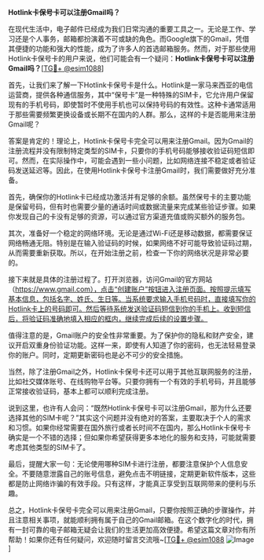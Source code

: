**Hotlink卡保号卡可以注册Gmail吗？**

在现代生活中，电子邮件已经成为我们日常沟通的重要工具之一。无论是工作、学习还是个人事务，邮箱都扮演着不可或缺的角色。而Google旗下的Gmail，凭借其便捷的功能和强大的性能，成为了许多人的首选邮箱服务。然而，对于那些使用Hotlink卡保号卡的用户来说，他们可能会有一个疑问：**Hotlink卡保号卡可以注册Gmail吗？**[[TG💪+ @esim1088](https://t.me/s/esim1088)]

首先，让我们来了解一下Hotlink卡保号卡是什么。Hotlink是一家马来西亚的电信运营商，提供各种通信服务，其中“保号卡”是一种特殊的SIM卡，它允许用户保留现有的手机号码，即使暂时不使用手机也可以保持号码的有效性。这种卡通常适用于那些需要频繁更换设备或长期不在国内的人群。那么，这样的卡是否能用来注册Gmail呢？

答案是肯定的！理论上，Hotlink卡保号卡完全可以用来注册Gmail。因为Gmail的注册流程并没有限制特定类型的SIM卡，只要你的手机号码能够接收验证码短信即可。然而，在实际操作中，可能会遇到一些小问题，比如网络连接不稳定或者验证码发送延迟等。因此，在使用Hotlink卡保号卡注册Gmail时，我们需要做好充分准备。

首先，确保你的Hotlink卡已经成功激活并有足够的余额。虽然保号卡的主要功能是保留号码，但有时也需要少量的通话时间或数据流量来完成某些验证步骤。如果你发现自己的卡没有足够的资源，可以通过官方渠道充值或购买额外的服务包。

其次，准备好一个稳定的网络环境。无论是通过Wi-Fi还是移动数据，都需要保证网络畅通无阻。特别是在输入验证码的时候，如果网络不好可能导致验证码过期，从而需要重新获取。所以，在开始注册之前，检查一下你的网络状况是非常必要的。

接下来就是具体的注册过程了。打开浏览器，访问Gmail的官方网站（https://www.gmail.com），点击“创建账户”按钮进入注册页面。按照提示填写基本信息，包括名字、姓氏、生日等。当系统要求输入手机号码时，直接填写你的Hotlink卡上的号码即可。然后等待系统发送验证码短信到你的手机上。收到短信后，将验证码准确地填入相应的框内，继续完成后续的设置步骤。

值得注意的是，Gmail账户的安全性非常重要。为了保护你的隐私和财产安全，建议开启双重身份验证功能。这样一来，即使有人知道了你的密码，也无法轻易登录你的账户。同时，定期更新密码也是必不可少的安全措施。

当然，除了注册Gmail之外，Hotlink卡保号卡还可以用于其他互联网服务的注册，比如社交媒体账号、在线购物平台等。只要你拥有一个有效的手机号码，并且能够正常接收验证码，基本上都可以顺利完成注册。

说到这里，也许有人会问：“既然Hotlink卡保号卡可以注册Gmail，那为什么还要选择其他的SIM卡呢？”其实这个问题并没有绝对的答案，主要取决于个人的需求和习惯。如果你经常需要在国外旅行或者长时间不在国内，那么Hotlink卡保号卡确实是一个不错的选择；但如果你希望获得更多本地化的服务和支持，可能就需要考虑其他类型的SIM卡了。

最后，提醒大家一句：无论使用哪种SIM卡进行注册，都要注意保护个人信息安全。不要随意泄露自己的账号信息，避免点击不明链接，定期更新软件版本，这些都是防止网络诈骗的有效手段。只有这样，才能真正享受到互联网带来的便利与乐趣。

总之，Hotlink卡保号卡完全可以用来注册Gmail，只要你按照正确的步骤操作，并且注意相关事项，就能顺利拥有属于自己的Gmail邮箱。在这个数字化的时代，拥有一封可靠的电子邮箱无疑会让我们的生活更加高效便捷。希望这篇文章对你有所帮助！如果你还有任何疑问，欢迎随时留言交流哦~[[TG💪+ @esim1088](https://t.me/s/esim1088) ![Image](https://i.postimg.cc/4NQfJmqS/Snipaste-2025-05-13-00-14-12.png)]